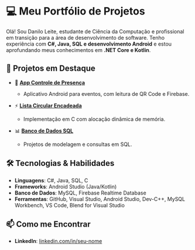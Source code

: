 # 💻 Meu Portfólio de Projetos

Olá! Sou Danilo Leite, estudante de Ciência da Computação e profissional em transição para a área de desenvolvimento de software. Tenho experiência com **C#, Java, SQL e desenvolvimento Android** e estou aprofundando meus conhecimentos em **.NET Core e Kotlin**.

## 🚀 Projetos em Destaque

- 📱 **[App Controle de Presença](https://github.com/seu-usuario/app-controle-presenca)**
  - Aplicativo Android para eventos, com leitura de QR Code e Firebase.

- ⚡ **[Lista Circular Encadeada](https://github.com/seu-usuario/lista-circular)**
  - Implementação em C com alocação dinâmica de memória.

- 📊 **[Banco de Dados SQL](https://github.com/seu-usuario/sql-projetos)**
  - Projetos de modelagem e consultas em SQL.

## 🛠 Tecnologias & Habilidades
- **Linguagens**: C#, Java, SQL, C
- **Frameworks**: Android Studio (Java/Kotlin)
- **Banco de Dados**: MySQL, Firebase Realtime Database
- **Ferramentas**: GitHub, Visual Studio, Android Studio, Dev-C++, MySQL Workbench, VS Code, Blend for Visual Studio

## 📫 Como me Encontrar
- **LinkedIn**: [linkedin.com/in/seu-nome](https://www.linkedin.com/in/danilolmr/)
